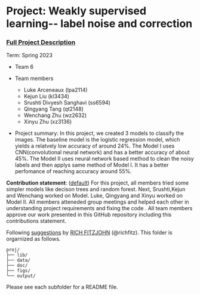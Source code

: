 # Project: Weakly supervised learning-- label noise and correction


### [Full Project Description](doc/project3_desc.md)

Term: Spring 2023

+ Team 6
+ Team members
	+ Luke Arceneaux (lpa2114)
	+ Kejun Liu (kl3434)
	+ Srushti Divyesh Sanghavi (ss6594)
	+ Qingyang Tang (qt2148)
	+ Wenchang Zhu (wz2632)
	+ Xinyu Zhu (xz3136)

+ Project summary: In this project, we created 3 models to classify the images. The baseline model is the logistic regression model, which yields a relatvely low accuracy of around 24%. The Model I uses CNN(convolutional neural network) and has a better accuracy of about 45%. The Model II uses neural network based method to clean the noisy labels and then applys same method of Model I. It has a better perfomance of reaching accuracy around 55%.
	

**Contribution statement**: ([default](doc/a_note_on_contributions.md)) For this project, all members tried some simpler models like decison trees and random forest. Next, Srushti,Kejun and Wenchang worked on Model. Luke, Qingyang and Xinyu worked on Model II. All members atteneded group meetings and helped each other in understanding project requirements and fixing the code  . All team members approve our work presented in this GitHub repository including this contributions statement. 






Following [suggestions](http://nicercode.github.io/blog/2013-04-05-projects/) by [RICH FITZJOHN](http://nicercode.github.io/about/#Team) (@richfitz). This folder is orgarnized as follows.

```
proj/
├── lib/
├── data/
├── doc/
├── figs/
└── output/
```

Please see each subfolder for a README file.
